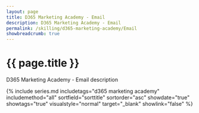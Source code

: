 ```yaml
---
layout: page
title: D365 Marketing Academy - Email
description: D365 Marketing Academy - Email
permalink: /skilling/d365-marketing-academy/Email
showbreadcrumb: true
---
```


# {{ page.title }}

D365 Marketing Academy - Email description

 {% include series.md 
    includetags="d365 marketing academy" includemethod="all" 
    sortfield="sorttitle" sortorder="asc" showdate="true" showtags="true" 
    visualstyle="normal" target="_blank" showlink="false"
%}

